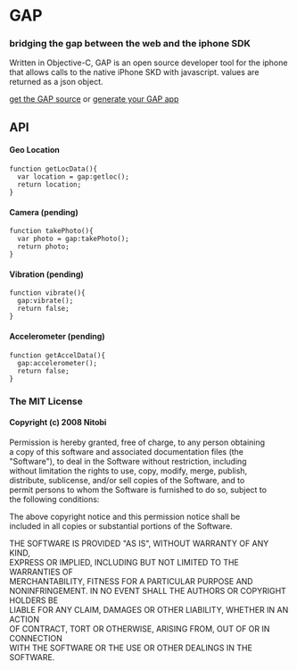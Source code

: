 # GAP

### bridging the gap between the web and the iphone SDK

Written in Objective-C, GAP is an open source developer tool 
for the iphone that allows calls to the native iPhone SKD 
with javascript. values are returned as a json object.

[get the GAP source](http://github.com/ "source code via github") or [generate your GAP app](http://github.com/ "generates iphone app")

## API
  
#### Geo Location
      
    function getLocData(){
      var location = gap:getloc();
      return location;
    }
      
#### Camera (pending)

    function takePhoto(){
      var photo = gap:takePhoto();
      return photo;
    }
    
#### Vibration (pending)

    function vibrate(){
      gap:vibrate();
      return false;
    }
    
#### Accelerometer (pending)

    function getAccelData(){
      gap:accelerometer();
      return false;
    }
    
### The MIT License  

#### Copyright (c) 2008 Nitobi

Permission is hereby granted, free of charge, to any person obtaining  
a copy of this software and associated documentation files (the  
"Software"), to deal in the Software without restriction, including  
without limitation the rights to use, copy, modify, merge, publish,  
distribute, sublicense, and/or sell copies of the Software, and to  
permit persons to whom the Software is furnished to do so, subject to  
the following conditions:  

The above copyright notice and this permission notice shall be  
included in all copies or substantial portions of the Software.  

THE SOFTWARE IS PROVIDED "AS IS", WITHOUT WARRANTY OF ANY KIND,  
EXPRESS OR IMPLIED, INCLUDING BUT NOT LIMITED TO THE WARRANTIES OF  
MERCHANTABILITY, FITNESS FOR A PARTICULAR PURPOSE AND  
NONINFRINGEMENT. IN NO EVENT SHALL THE AUTHORS OR COPYRIGHT HOLDERS BE  
LIABLE FOR ANY CLAIM, DAMAGES OR OTHER LIABILITY, WHETHER IN AN ACTION  
OF CONTRACT, TORT OR OTHERWISE, ARISING FROM, OUT OF OR IN CONNECTION  
WITH THE SOFTWARE OR THE USE OR OTHER DEALINGS IN THE SOFTWARE.